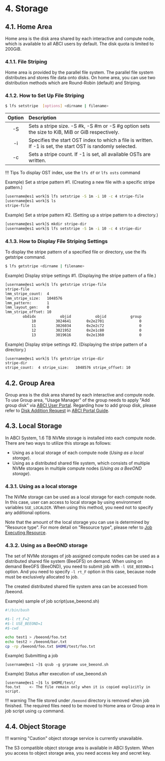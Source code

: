 # 4. Storage

## 4.1. Home Area

Home area is the disk area shared by each interactive and compute node, which is available to all ABCI users by default. The disk quota is limited to 200GiB.

### 4.1.1. File Striping

Home area is provided by the parallel file system. The parallel file system distributes and stores file data onto disks. On home area, you can use two distribution methods which are Round-Robin (default) and Striping.

### 4.1.2. How to Set Up File Striping

```bash
$ lfs setstripe  [options] <dirname | filename>
```
|Option|Description|
|:--:|:---|
| -S|Sets a stripe size. -S #k, -S #m or -S #g option sets the size to KiB, MiB or GiB respectively.|
| -i|Specifies the start OST index to which a file is written. If -1 is set, the start OST is randomly selected.|
| -c|Sets a stripe count. If -1 is set, all available OSTs are written.|

!!! Tips
    To display  OST index, use the ```lfs df``` or ```lfs osts``` command

Example) Set a stripe pattern #1. (Creating a new file with a specific stripe pattern.)
```bash
[username@es1 work]$ lfs setstripe -S 1m -i 10 -c 4 stripe-file
[username@es1 work]$ ls 
stripe-file
```

Example) Set a stripe pattern #2. (Setting up a stripe pattern to a directory.)
```bash
[username@es1 work]$ mkdir stripe-dir
[username@es1 work]$ lfs setstripe -S 1m -i 10 -c 4 stripe-dir
```

### 4.1.3. How to Display File Striping Settings

To display the stripe pattern of a specified file or directory, use the lfs getstripe command.
```bash
$ lfs getstripe <dirname | filename>
```

Example) Display stripe settings #1. (Displaying the stripe pattern of a file.) 
```bash
[username@es1 work]$ lfs getstripe stripe-file
stripe-file
lmm_stripe_count:  4
lmm_stripe_size:   1048576
lmm_pattern:       1
lmm_layout_gen:    0
lmm_stripe_offset: 10
        obdidx           objid           objid           group
            10         3024641       0x2e2701                0
            11         3026034       0x2e2c72                0
            12         3021952       0x2e1c80                0
            13         3019616       0x2e1360                0
```

Example) Display stripe settings #2. (Displaying the stripe pattern of a directory.)
```bash
[username@es1 work]$ lfs getstripe stripe-dir
stripe-dir
stripe_count:  4 stripe_size:   1048576 stripe_offset: 10
```

## 4.2. Group Area

Group area is the disk area shared by each interactive and compute node.
To use Group area, "Usage Manager" of the group needs to apply "Add group disk" via [ABCI User Portal](https://portal.abci.ai/user/). Regarding how to add group disk, please refer to [Disk Addition Request](https://portal.abci.ai/docs/portal/en/03/#352-disk-addition-request) in [ABCI Portal Guide](https://portal.abci.ai/docs/portal/en/).

## 4.3. Local Storage

In ABCI System, 1.6 TB NVMe storage is installed into each compute node. There are two ways to utilize this storage as follows:

* Using as a local storage of each compute node (*Using as a local storage*).
* Using as a distributed shared file system, which consists of multiple NVMe storages in multiple compute nodes (*Using as a BeeOND storage*).

### 4.3.1. Using as a local storage

The NVMe storage can be used as a local storage for each compute node.
In this case, user can access to local storage by using environment variables `SGE_LOCALDIR`.
When using this method, you need not to specify any additional options.

Note that the amount of the local storage you can use is determined by "Resource type". For more detail on "Resource type", please refer to [Job Executing Resource](03.md#32-job-executing-resource).

### 4.3.2. Using as a BeeOND storage

The set of NVMe storages of job assigned compute nodes can be used as a
distributed shared file system (BeeGFS) on demand.
When using on demand BeeGFS (BeeOND), you need to submit job with `-l USE_BEEOND=1` option.
And you need to specify `-l rt_F` option in this case, because node must be exclusively allocated to job.

The created distributed shared file system area can be accessed from /beeond.

Example) sample of job script(use_beeond.sh)

```bash
#!/bin/bash

#$-l rt_F=2
#$-l USE_BEEOND=1
#$-cwd

echo test1 > /beeond/foo.txt
echo test2 > /beeond/bar.txt
cp -rp /beeond/foo.txt $HOME/test/foo.txt
```

Example) Submitting a job

```
[username@es1 ~]$ qsub -g grpname use_beeond.sh
```

Example) Status after execution of use_beeond.sh

```
[username@es1 ~]$ ls $HOME/test/
foo.txt    <- The file remain only when it is copied explicitly in script.
```

!!! warning
    The file stored under `/beeond` directory is removed when job finished. The required files need to be moved to Home area or Group area in job script using `cp` command.

## 4.4. Object Storage

!!! warning "Caution"
    object storage service is currently unavailable.

The S3 compatible object storage area is available in ABCI System.
When you access to object storage area, you need access key and secret key.
